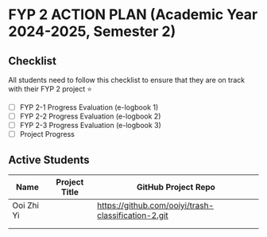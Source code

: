 # FYP 2 ACTION PLAN (Academic Year 2024-2025, Semester 2)

## Checklist

All students need to follow this checklist to ensure that they are on track with their FYP 2 project :star: 

- [ ] FYP 2-1 Progress Evaluation (e-logbook 1)
- [ ] FYP 2-2 Progress Evaluation (e-logbook 2)
- [ ] FYP 2-3 Progress Evaluation (e-logbook 3)
- [ ] Project Progress

## Active Students

| Name | Project Title | GitHub Project Repo |
|------|---------------|---------------------|
|  Ooi Zhi Yi    |               |https://github.com/ooiyi/trash-classification-2.git                     |
|      |               |                     |
|      |               |                     |







